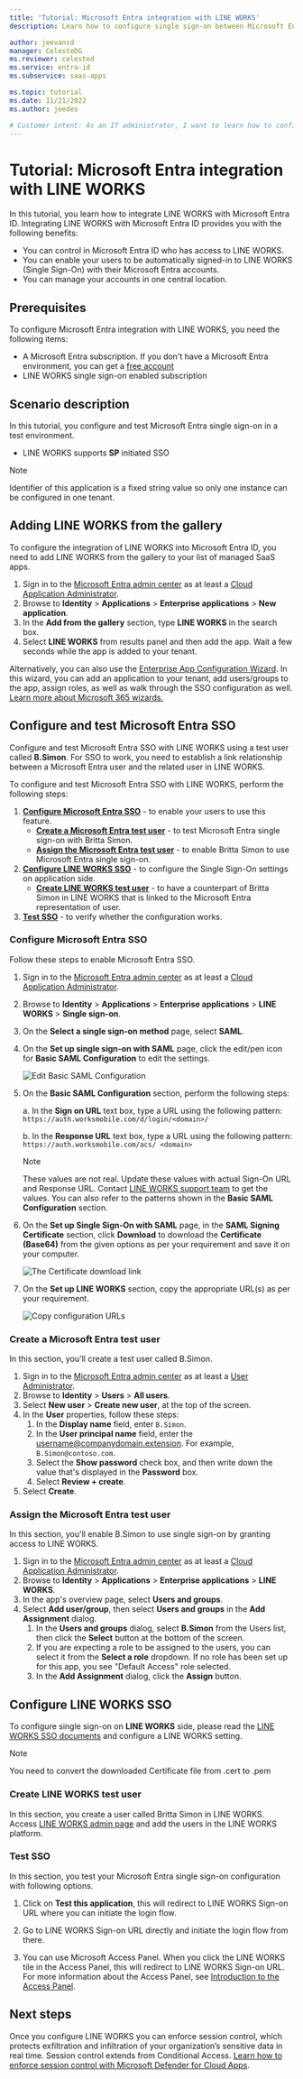 ```yaml
---
title: 'Tutorial: Microsoft Entra integration with LINE WORKS'
description: Learn how to configure single sign-on between Microsoft Entra ID and LINE WORKS.

author: jeevansd
manager: CelesteDG
ms.reviewer: celested
ms.service: entra-id
ms.subservice: saas-apps

ms.topic: tutorial
ms.date: 11/21/2022
ms.author: jeedes

# Customer intent: As an IT administrator, I want to learn how to configure single sign-on between Microsoft Entra ID and LINE WORKS so that I can control who has access to LINE WORKS, enable automatic sign-in with Microsoft Entra accounts, and manage my accounts in one central location.
---
```

# Tutorial: Microsoft Entra integration with LINE WORKS

In this tutorial, you learn how to integrate LINE WORKS with Microsoft Entra ID.
Integrating LINE WORKS with Microsoft Entra ID provides you with the following benefits:

* You can control in Microsoft Entra ID who has access to LINE WORKS.
* You can enable your users to be automatically signed-in to LINE WORKS (Single Sign-On) with their Microsoft Entra accounts.
* You can manage your accounts in one central location.

## Prerequisites

To configure Microsoft Entra integration with LINE WORKS, you need the following items:

* A Microsoft Entra subscription. If you don't have a Microsoft Entra environment, you can get a [free account](https://azure.microsoft.com/free/)
* LINE WORKS single sign-on enabled subscription

## Scenario description

In this tutorial, you configure and test Microsoft Entra single sign-on in a test environment.

* LINE WORKS supports **SP** initiated SSO

> [!NOTE]
> Identifier of this application is a fixed string value so only one instance can be configured in one tenant.

## Adding LINE WORKS from the gallery

To configure the integration of LINE WORKS into Microsoft Entra ID, you need to add LINE WORKS from the gallery to your list of managed SaaS apps.

1. Sign in to the [Microsoft Entra admin center](https://entra.microsoft.com) as at least a [Cloud Application Administrator](~/identity/role-based-access-control/permissions-reference.md#cloud-application-administrator).
1. Browse to **Identity** > **Applications** > **Enterprise applications** > **New application**.
1. In the **Add from the gallery** section, type **LINE WORKS** in the search box.
1. Select **LINE WORKS** from results panel and then add the app. Wait a few seconds while the app is added to your tenant.

 Alternatively, you can also use the [Enterprise App Configuration Wizard](https://portal.office.com/AdminPortal/home?Q=Docs#/azureadappintegration). In this wizard, you can add an application to your tenant, add users/groups to the app, assign roles, as well as walk through the SSO configuration as well. [Learn more about Microsoft 365 wizards.](/microsoft-365/admin/misc/azure-ad-setup-guides)

<a name='configure-and-test-azure-ad-sso'></a>

## Configure and test Microsoft Entra SSO

Configure and test Microsoft Entra SSO with LINE WORKS using a test user called **B.Simon**. For SSO to work, you need to establish a link relationship between a Microsoft Entra user and the related user in LINE WORKS.

To configure and test Microsoft Entra SSO with LINE WORKS, perform the following steps:

1. **[Configure Microsoft Entra SSO](#configure-azure-ad-sso)** - to enable your users to use this feature.
    * **[Create a Microsoft Entra test user](#create-an-azure-ad-test-user)** - to test Microsoft Entra single sign-on with Britta Simon.
    * **[Assign the Microsoft Entra test user](#assign-the-azure-ad-test-user)** - to enable Britta Simon to use Microsoft Entra single sign-on.
2. **[Configure LINE WORKS SSO](#configure-line-works-sso)** - to configure the Single Sign-On settings on application side.
    * **[Create LINE WORKS test user](#create-line-works-test-user)** - to have a counterpart of Britta Simon in LINE WORKS that is linked to the Microsoft Entra representation of user.
3. **[Test SSO](#test-sso)** - to verify whether the configuration works.

<a name='configure-azure-ad-sso'></a>

### Configure Microsoft Entra SSO

Follow these steps to enable Microsoft Entra SSO.

1. Sign in to the [Microsoft Entra admin center](https://entra.microsoft.com) as at least a [Cloud Application Administrator](~/identity/role-based-access-control/permissions-reference.md#cloud-application-administrator).
1. Browse to **Identity** > **Applications** > **Enterprise applications** > **LINE WORKS** > **Single sign-on**.
1. On the **Select a single sign-on method** page, select **SAML**.
1. On the **Set up single sign-on with SAML** page, click the edit/pen icon for **Basic SAML Configuration** to edit the settings.

   ![Edit Basic SAML Configuration](common/edit-urls.png)

1. On the **Basic SAML Configuration** section, perform the following steps:

	a. In the **Sign on URL** text box, type a URL using the following pattern:
    `https://auth.worksmobile.com/d/login/<domain>/`

    b. In the **Response URL** text box, type a URL using the following pattern:
    `https://auth.worksmobile.com/acs/ <domain>`

    > [!NOTE]
    > These values are not real. Update these values with actual Sign-On URL and Response URL. Contact [LINE WORKS support team](https://line.worksmobile.com/jp/en/contactus/) to get the values. You can also refer to the patterns shown in the **Basic SAML Configuration** section.

1. On the **Set up Single Sign-On with SAML** page, in the **SAML Signing Certificate** section, click **Download** to download the **Certificate (Base64)** from the given options as per your requirement and save it on your computer.

	![The Certificate download link](common/certificatebase64.png)

1. On the **Set up LINE WORKS** section, copy the appropriate URL(s) as per your requirement.

	![Copy configuration URLs](common/copy-configuration-urls.png)

<a name='create-an-azure-ad-test-user'></a>

### Create a Microsoft Entra test user

In this section, you'll create a test user called B.Simon.

1. Sign in to the [Microsoft Entra admin center](https://entra.microsoft.com) as at least a [User Administrator](~/identity/role-based-access-control/permissions-reference.md#user-administrator).
1. Browse to **Identity** > **Users** > **All users**.
1. Select **New user** > **Create new user**, at the top of the screen.
1. In the **User** properties, follow these steps:
   1. In the **Display name** field, enter `B.Simon`.  
   1. In the **User principal name** field, enter the username@companydomain.extension. For example, `B.Simon@contoso.com`.
   1. Select the **Show password** check box, and then write down the value that's displayed in the **Password** box.
   1. Select **Review + create**.
1. Select **Create**.

<a name='assign-the-azure-ad-test-user'></a>

### Assign the Microsoft Entra test user

In this section, you'll enable B.Simon to use single sign-on by granting access to LINE WORKS.

1. Sign in to the [Microsoft Entra admin center](https://entra.microsoft.com) as at least a [Cloud Application Administrator](~/identity/role-based-access-control/permissions-reference.md#cloud-application-administrator).
1. Browse to **Identity** > **Applications** > **Enterprise applications** > **LINE WORKS**.
1. In the app's overview page, select **Users and groups**.
1. Select **Add user/group**, then select **Users and groups** in the **Add Assignment** dialog.
   1. In the **Users and groups** dialog, select **B.Simon** from the Users list, then click the **Select** button at the bottom of the screen.
   1. If you are expecting a role to be assigned to the users, you can select it from the **Select a role** dropdown. If no role has been set up for this app, you see "Default Access" role selected.
   1. In the **Add Assignment** dialog, click the **Assign** button.

## Configure LINE WORKS SSO

To configure single sign-on on **LINE WORKS** side, please read the [LINE WORKS SSO documents](https://jp1-developers.worksmobile.com/jp/docs/?lang=en) and configure a LINE WORKS setting.

> [!NOTE]
> You need to convert the downloaded Certificate file from .cert to .pem


### Create LINE WORKS test user

In this section, you create a user called Britta Simon in LINE WORKS. Access [LINE WORKS admin page](https://admin.worksmobile.com) and add the users in the LINE WORKS platform.

### Test SSO

In this section, you test your Microsoft Entra single sign-on configuration with following options. 

1. Click on **Test this application**, this will redirect to LINE WORKS Sign-on URL where you can initiate the login flow. 

2. Go to LINE WORKS Sign-on URL directly and initiate the login flow from there.

3. You can use Microsoft Access Panel. When you click the LINE WORKS tile in the Access Panel, this will redirect to LINE WORKS Sign-on URL. For more information about the Access Panel, see [Introduction to the Access Panel](https://support.microsoft.com/account-billing/sign-in-and-start-apps-from-the-my-apps-portal-2f3b1bae-0e5a-4a86-a33e-876fbd2a4510).

## Next steps

Once you configure LINE WORKS you can enforce session control, which protects exfiltration and infiltration of your organization’s sensitive data in real time. Session control extends from Conditional Access. [Learn how to enforce session control with Microsoft Defender for Cloud Apps](/cloud-app-security/proxy-deployment-any-app).
